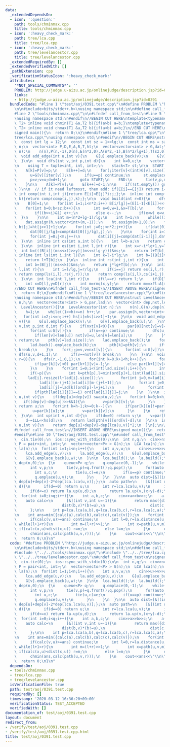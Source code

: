 ```yaml
---
data:
  _extendedDependsOn:
  - icon: ':question:'
    path: tools/chminmax.cpp
    title: tools/chminmax.cpp
  - icon: ':heavy_check_mark:'
    path: tree/lca.cpp
    title: tree/lca.cpp
  - icon: ':heavy_check_mark:'
    path: tree/levelancestor.cpp
    title: tree/levelancestor.cpp
  _extendedRequiredBy: []
  _extendedVerifiedWith: []
  _pathExtension: cpp
  _verificationStatusIcon: ':heavy_check_mark:'
  attributes:
    '*NOT_SPECIAL_COMMENTS*': ''
    PROBLEM: http://judge.u-aizu.ac.jp/onlinejudge/description.jsp?id=0391
    links:
    - http://judge.u-aizu.ac.jp/onlinejudge/description.jsp?id=0391
  bundledCode: "#line 1 \"test/aoj/0391.test.cpp\"\n#define PROBLEM \"http://judge.u-aizu.ac.jp/onlinejudge/description.jsp?id=0391\"\
    \n\n#include<bits/stdc++.h>\nusing namespace std;\n\n#define call_from_test\n\
    #line 2 \"tools/chminmax.cpp\"\n\n#ifndef call_from_test\n#line 5 \"tools/chminmax.cpp\"\
    \nusing namespace std;\n#endif\n//BEGIN CUT HERE\ntemplate<typename T1,typename\
    \ T2> inline void chmin(T1 &a,T2 b){if(a>b) a=b;}\ntemplate<typename T1,typename\
    \ T2> inline void chmax(T1 &a,T2 b){if(a<b) a=b;}\n//END CUT HERE\n#ifndef call_from_test\n\
    signed main(){\n  return 0;\n}\n#endif\n#line 1 \"tree/lca.cpp\"\n\n#line 3 \"\
    tree/lca.cpp\"\nusing namespace std;\n#endif\n//BEGIN CUT HERE\nstruct LCA{\n\
    \  const int lg = 12;\n  const int sz = 1<<lg;\n  const int ms = sz-1;\n  int\
    \ n;\n  vector<int> P,D,E,A,B,T,ht;\n  vector<vector<int> > G,dat;\n  LCA(int\
    \ n):\n    n(n),P(n,-1),D(n),E(n*2,0),A(n*2,-1),B(n*2/lg+1),T(sz,0),G(n){}\n\n\
    \  void add_edge(int u,int v){\n    G[u].emplace_back(v);\n    G[v].emplace_back(u);\n\
    \  }\n\n  void dfs(int v,int p,int d){\n    int k=0,u;\n    vector<int> iter(n,0);\n\
    \n    using T = tuple<int, int, int>;\n    stack<T> st;\n\n  START:\n    D[v]=k;\n\
    \    A[k]=P[v]=p;\n    E[k++]=d;\n    for(;iter[v]<(int)G[v].size();iter[v]++){\n\
    \      u=G[v][iter[v]];\n      if(u==p) continue;\n      st.emplace(v,p,d);\n\
    \      p=v;v=u;d=d+1;\n      goto START;\n    END:\n      tie(v,p,d)=st.top();st.pop();\n\
    \    }\n\n    A[k]=P[v];\n    E[k++]=d-1;\n\n    if(!st.empty()) goto END;\n \
    \ }\n\n  // if it need leftmost, then add: if(E[i]==E[j]) return i<j?i:j;\n  inline\
    \ int comp(int i,int j){return E[i]<E[j]?i:j;};\n  inline int comp(int i,int j,int\
    \ k){return comp(comp(i,j),k);};\n\n  void build(int r=0){\n    dfs(r,-1,1);\n\
    \n    B[0]=1;\n    for(int i=1;i<n*2;i++) B[i/lg]|=(E[i-1]<E[i])<<(i%lg);\n\n\
    \    for(int b=0;b<sz;b++){\n      int e=0,w=1,&x=T[b];\n      for(int i=0;i<lg;i++){\n\
    \        if((b>>i)&1) e++;\n        else e--;\n        if(e<w) e=w,x=i;\n    \
    \  }\n    }\n\n    int m=(n*2+lg-1)/lg;\n    int h=1;\n    while((1<<h)<m) h++;\n\
    \    dat.assign(h,vector<int>(m,-1));\n    ht.assign(m+1,0);\n    for(int j=2;j<=m;j++)\
    \ ht[j]=ht[j>>1]+1;\n\n    for(int j=0;j<n*2;j++){\n      if(dat[0][j/lg]<0) dat[0][j/lg]=j;\n\
    \      dat[0][j/lg]=comp(dat[0][j/lg],j);\n    }\n\n    for(int i=1,p=1;i<h;i++,p<<=1)\n\
    \      for(int j=0;j<m;j++)\n        dat[i][j]=comp(dat[i-1][j],dat[i-1][min(j+p,m-1)]);\n\
    \  }\n\n  inline int cs(int a,int b){\n    int l=b-a;\n    return comp(dat[ht[l]][a],dat[ht[l]][b-(1<<ht[l])]);\n\
    \  }\n\n  inline int es(int i,int l,int r){\n    int x=r-i*lg+1,y=l-i*lg;\n  \
    \  int b=(((B[i]|(ms<<x))>>y)|(ms<<(lg-y)))&ms;\n    return l+T[b];\n  }\n\n \
    \ inline int ls(int i,int l){\n    int k=l-i*lg;\n    int b=((B[i]>>k)|(ms<<(lg-k)))&ms;\n\
    \    return l+T[b];\n  }\n\n  inline int rs(int j,int r){\n    int k=r-j*lg+1;\n\
    \    int b=(B[j]|(ms<<k))&ms;\n    return j*lg+T[b];\n  }\n\n  inline int rmq(int\
    \ l,int r){\n    int i=l/lg,j=r/lg;\n    if(i==j) return es(i,l,r);\n    if(i+1==j)\
    \ return comp(ls(i,l),rs(j,r));\n    return comp(ls(i,l),cs(i+1,j),rs(j,r));\n\
    \  }\n\n  int lca(int l,int r){\n    if(l==r) return l;\n    if(D[l]>D[r]) swap(l,r);\n\
    \    int x=D[l],y=D[r];\n    int m=rmq(x,y);\n    return m==x?l:A[m];\n  }\n};\n\
    //END CUT HERE\n#ifndef call_from_test\n//INSERT ABOVE HERE\nsigned main(){\n\
    \  return 0;\n}\n#endif\n#line 1 \"tree/levelancestor.cpp\"\n\n#line 3 \"tree/levelancestor.cpp\"\
    \nusing namespace std;\n#endif\n//BEGIN CUT HERE\nstruct LevelAncestor{\n  int\
    \ n,h;\n  vector<vector<int> > G,par,lad;\n  vector<int> dep,nxt,len,pth,ord,hs;\n\
    \  LevelAncestor(){}\n  LevelAncestor(int n):\n    n(n),G(n),dep(n),nxt(n,-1),len(n),pth(n),ord(n),hs(n+1,0){\n\
    \    h=1;\n    while((1<<h)<=n) h++;\n    par.assign(h,vector<int>(n,-1));\n \
    \   for(int i=2;i<=n;i++) hs[i]=hs[i>>1]+1;\n  }\n\n  void add_edge(int u,int\
    \ v){\n    G[u].emplace_back(v);\n    G[v].emplace_back(u);\n  }\n\n  void dfs(int\
    \ v,int p,int d,int f){\n    if(nxt[v]<0){\n      par[0][nxt[v]=v]=p;\n      len[v]=dep[v]=d;\n\
    \      for(int u:G[v]){\n        if(u==p) continue;\n        dfs(u,v,d+1,0);\n\
    \        if(len[v]<len[u]) nxt[v]=u,len[v]=len[u];\n      }\n    }\n    if(!f)\
    \ return;\n    pth[v]=lad.size();\n    lad.emplace_back();\n    for(int k=v;;k=nxt[k]){\n\
    \      lad.back().emplace_back(k);\n      pth[k]=pth[v];\n      if(k==nxt[k])\
    \ break;\n    }\n    for(;;p=v,v=nxt[v]){\n      for(int u:G[v])\n        if(u!=p&&u!=nxt[v])\
    \ dfs(u,v,d+1,1);\n      if(v==nxt[v]) break;\n    }\n  }\n\n  void build(int\
    \ r=0){\n    dfs(r,-1,0,1);\n    for(int k=0;k+1<h;k++){\n      for(int v=0;v<n;v++){\n\
    \        if(par[k][v]<0) par[k+1][v]=-1;\n        else par[k+1][v]=par[k][par[k][v]];\n\
    \      }\n    }\n    for(int i=0;i<(int)lad.size();i++){\n      int v=lad[i][0],p=par[0][v];\n\
    \      if(~p){\n        int k=pth[p],l=min(ord[p]+1,(int)lad[i].size());\n   \
    \     lad[i].resize(l+lad[i].size());\n        for(int j=0,m=lad[i].size();j+l<m;j++)\n\
    \          lad[i][m-(j+1)]=lad[i][m-(j+l+1)];\n        for(int j=0;j<l;j++)\n\
    \          lad[i][j]=lad[k][ord[p]-l+j+1];\n      }\n      for(int j=0;j<(int)lad[i].size();j++)\n\
    \        if(pth[lad[i][j]]==i) ord[lad[i][j]]=j;\n    }\n  }\n\n  int lca(int\
    \ u,int v){\n    if(dep[u]>dep[v]) swap(u,v);\n    for(int k=0;k<h;k++){\n   \
    \   if((dep[v]-dep[u])>>k&1){\n        v=par[k][v];\n      }\n    }\n    if(u==v)\
    \ return u;\n    for(int k=h-1;k>=0;k--){\n      if(par[k][u]!=par[k][v]){\n \
    \       u=par[k][u];\n        v=par[k][v];\n      }\n    }\n    return par[0][u];\n\
    \  }\n\n  int up(int v,int d){\n    if(d==0) return v;\n    v=par[hs[d]][v];\n\
    \    d-=1LL<<hs[d];\n    return lad[pth[v]][ord[v]-d];\n  }\n\n  int distance(int\
    \ u,int v){\n    return dep[u]+dep[v]-dep[lca(u,v)]*2;\n  }\n};\n//END CUT HERE\n\
    #ifndef call_from_test\n//INSERT ABOVE HERE\nsigned main(){\n  return 0;\n}\n\
    #endif\n#line 10 \"test/aoj/0391.test.cpp\"\n#undef call_from_test\n\nsigned main(){\n\
    \  cin.tie(0);\n  ios::sync_with_stdio(0);\n\n  int n,q;\n  cin>>n>>q;\n  using\
    \ P = pair<int, int>;\n  vector<vector<P> > G(n);\n  LCA lca(n);\n  LevelAncestor\
    \ la(n);\n  for(int i=1;i<n;i++){\n    int u,v,w;\n    cin>>u>>v>>w;\n    u--;v--;\n\
    \    lca.add_edge(u,v);\n    la.add_edge(u,v);\n    G[u].emplace_back(v,w);\n\
    \    G[v].emplace_back(u,w);\n  }\n\n  lca.build();\n  la.build();\n\n  vector<int>\
    \ dep(n,0);\n  {\n    queue<P> q;\n    q.emplace(0,-1);\n    while(!q.empty()){\n\
    \      int v,p;\n      tie(v,p)=q.front();q.pop();\n      for(auto e:G[v]){\n\
    \        int u,c;\n        tie(u,c)=e;\n        if(u==p) continue;\n        dep[u]=dep[v]+c;\n\
    \        q.emplace(u,v);\n      }\n    }\n  }\n\n  auto dist=[&](int u,int v){return\
    \ dep[u]+dep[v]-2*dep[lca.lca(u,v)];};\n  auto path=\n    [&](int u,int v,int\
    \ d){\n      if(d==0) return u;\n      int r=lca.lca(u,v);\n      int x=la.distance(u,r),y=la.distance(r,v);\n\
    \      if(d<=x) return la.up(u,d);\n      return la.up(v,(x+y)-d);\n    };\n\n\
    \  for(int i=0;i<q;i++){\n    int a,b,c;\n    cin>>a>>b>>c;\n    a--;b--;c--;\n\
    \    auto calc=\n      [&](int v,int u=-1){\n        return max({dist(a,v)*(a!=u),\n\
    \                    dist(b,v)*(b!=u),\n                    dist(c,v)*(c!=u)});\n\
    \      };\n\n    int p=lca.lca(a,b),q=lca.lca(b,c),r=lca.lca(c,a);\n    int v=la.dep[p]>la.dep[q]?p:(la.dep[q]>la.dep[r]?q:r);\n\
    \n    int ans=min({calc(a),calc(b),calc(c),calc(v)});\n    for(int u:{a,b,c}){\n\
    \      if(calc(v,u)>=ans) continue;\n      int l=0,r=la.distance(u,v);\n     \
    \ while(l+1<r){\n        int m=(l+r)>>1;\n        int x=path(u,v,m);\n       \
    \ if(calc(x,u)<dist(x,u)) r=m;\n        else l=m;\n      }\n      chmin(ans,calc(path(u,v,l)));\n\
    \      chmin(ans,calc(path(u,v,r)));\n    }\n    cout<<ans<<\"\\n\";\n  }\n  cout<<flush;\n\
    \  return 0;\n}\n"
  code: "#define PROBLEM \"http://judge.u-aizu.ac.jp/onlinejudge/description.jsp?id=0391\"\
    \n\n#include<bits/stdc++.h>\nusing namespace std;\n\n#define call_from_test\n\
    #include \"../../tools/chminmax.cpp\"\n#include \"../../tree/lca.cpp\"\n#include\
    \ \"../../tree/levelancestor.cpp\"\n#undef call_from_test\n\nsigned main(){\n\
    \  cin.tie(0);\n  ios::sync_with_stdio(0);\n\n  int n,q;\n  cin>>n>>q;\n  using\
    \ P = pair<int, int>;\n  vector<vector<P> > G(n);\n  LCA lca(n);\n  LevelAncestor\
    \ la(n);\n  for(int i=1;i<n;i++){\n    int u,v,w;\n    cin>>u>>v>>w;\n    u--;v--;\n\
    \    lca.add_edge(u,v);\n    la.add_edge(u,v);\n    G[u].emplace_back(v,w);\n\
    \    G[v].emplace_back(u,w);\n  }\n\n  lca.build();\n  la.build();\n\n  vector<int>\
    \ dep(n,0);\n  {\n    queue<P> q;\n    q.emplace(0,-1);\n    while(!q.empty()){\n\
    \      int v,p;\n      tie(v,p)=q.front();q.pop();\n      for(auto e:G[v]){\n\
    \        int u,c;\n        tie(u,c)=e;\n        if(u==p) continue;\n        dep[u]=dep[v]+c;\n\
    \        q.emplace(u,v);\n      }\n    }\n  }\n\n  auto dist=[&](int u,int v){return\
    \ dep[u]+dep[v]-2*dep[lca.lca(u,v)];};\n  auto path=\n    [&](int u,int v,int\
    \ d){\n      if(d==0) return u;\n      int r=lca.lca(u,v);\n      int x=la.distance(u,r),y=la.distance(r,v);\n\
    \      if(d<=x) return la.up(u,d);\n      return la.up(v,(x+y)-d);\n    };\n\n\
    \  for(int i=0;i<q;i++){\n    int a,b,c;\n    cin>>a>>b>>c;\n    a--;b--;c--;\n\
    \    auto calc=\n      [&](int v,int u=-1){\n        return max({dist(a,v)*(a!=u),\n\
    \                    dist(b,v)*(b!=u),\n                    dist(c,v)*(c!=u)});\n\
    \      };\n\n    int p=lca.lca(a,b),q=lca.lca(b,c),r=lca.lca(c,a);\n    int v=la.dep[p]>la.dep[q]?p:(la.dep[q]>la.dep[r]?q:r);\n\
    \n    int ans=min({calc(a),calc(b),calc(c),calc(v)});\n    for(int u:{a,b,c}){\n\
    \      if(calc(v,u)>=ans) continue;\n      int l=0,r=la.distance(u,v);\n     \
    \ while(l+1<r){\n        int m=(l+r)>>1;\n        int x=path(u,v,m);\n       \
    \ if(calc(x,u)<dist(x,u)) r=m;\n        else l=m;\n      }\n      chmin(ans,calc(path(u,v,l)));\n\
    \      chmin(ans,calc(path(u,v,r)));\n    }\n    cout<<ans<<\"\\n\";\n  }\n  cout<<flush;\n\
    \  return 0;\n}\n"
  dependsOn:
  - tools/chminmax.cpp
  - tree/lca.cpp
  - tree/levelancestor.cpp
  isVerificationFile: true
  path: test/aoj/0391.test.cpp
  requiredBy: []
  timestamp: '2020-03-12 16:36:20+09:00'
  verificationStatus: TEST_ACCEPTED
  verifiedWith: []
documentation_of: test/aoj/0391.test.cpp
layout: document
redirect_from:
- /verify/test/aoj/0391.test.cpp
- /verify/test/aoj/0391.test.cpp.html
title: test/aoj/0391.test.cpp
---
```

